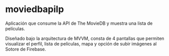 # moviedbapilp

Aplicación que consume la API de The MovieDB y muestra una lista de películas.

Diseñado bajo la arquitectura de MVVM, consta de 4 pantallas que permiten visualizar el perfil, lista de películas, mapa y opción de subir imágenes al Sotore de Firebase.
